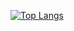 
[![Top Langs](https://github-readme-stats.vercel.app/api/top-langs/?username=therealnikke2&layout=compact&langs_count=6&hide=HTML,CSS,ShaderLab,HLSL)](https://github.com/anuraghazra/github-readme-stats)
